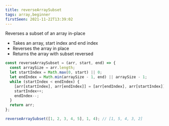 ```yaml
---
title: reverseArraySubset
tags: array,beginner
firstSeen: 2021-11-22T13:39:02
---
```


Reverses a subset of an array in-place

- Takes an array, start index and end index
- Reverses the array in place
- Returns the array with subset reversed

```js
const reverseArraySubset = (arr, start, end) => {
  const arraySize = arr.length;
  let startIndex = Math.max(0, start) || 0;
  let endIndex = Math.min(arraySize - 1, end) || arraySize - 1;
  while (startIndex < endIndex) {
    [arr[startIndex], arr[endIndex]] = [arr[endIndex], arr[startIndex]];
    startIndex++;
    endIndex--;
  }
  return arr;
};
```

```js
reverseArraySubset([1, 2, 3, 4, 5], 1, 4); // [1, 5, 4, 3, 2]
```
